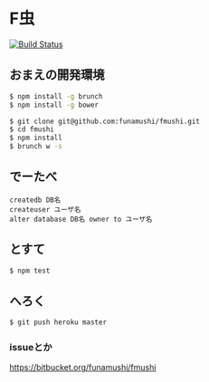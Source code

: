 F虫
=========

[![Build Status](https://travis-ci.org/funamushi/fmushi.png?branch=master)](https://travis-ci.org/funamushi/fmushi)

## おまえの開発環境

```bash
$ npm install -g brunch
$ npm install -g bower
```

```bash
$ git clone git@github.com:funamushi/fmushi.git
$ cd fmushi
$ npm install
$ brunch w -s
```

## でーたべ
```
createdb DB名
createuser ユーザ名
alter database DB名 owner to ユーザ名
```

## とすて

```bash
$ npm test
```

## へろく

```bash
$ git push heroku master
```

### issueとか
https://bitbucket.org/funamushi/fmushi
